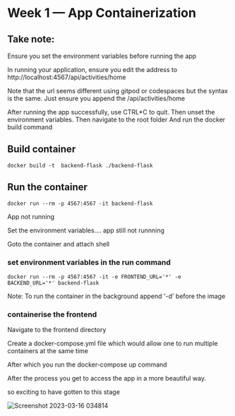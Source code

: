 # Week 1 — App Containerization

## Take note:

Ensure you set the environment variables before running the app

In running your application, ensure you edit the address to http://localhost:4567/api/activities/home 

Note that the url seems different using gitpod or codespaces but the syntax is the same.  Just ensure you append the /api/activities/home

After running the app successfully, use CTRL*C to quit. 
Then unset the environment variables.
Then navigate to the root folder
And run the docker build command 

## Build container

    docker build -t  backend-flask ./backend-flask

## Run the container

    docker run --rm -p 4567:4567 -it backend-flask

App not running

Set the environment variables.... app still not runnning

Goto the container and attach shell

### set environment variables in the run command 

    docker run --rm -p 4567:4567 -it -e FRONTEND_URL='*' -e BACKEND_URL='*' backend-flask

Note: To run the container in the background append '-d' before the image

### containerise the frontend

Navigate to the frontend directory

Create a docker-compose.yml file which would allow one to run multiple containers at the same time

After which you run the docker-compose up command 

After the process you get to access the app in  a more beautiful way.

so exciting to have gotten to this stage

![Screenshot 2023-03-16 034814](https://user-images.githubusercontent.com/76499525/225499217-51878c1f-9784-4ca1-be9e-e85a13df59eb.png)

